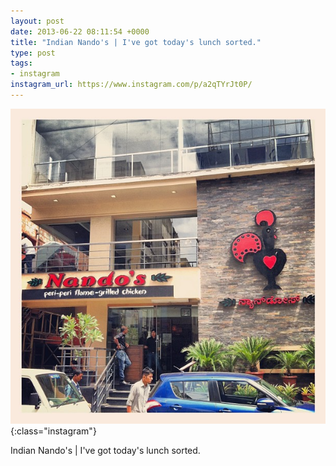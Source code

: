 ```yaml
---
layout: post
date: 2013-06-22 08:11:54 +0000
title: "Indian Nando's | I've got today's lunch sorted."
type: post
tags:
- instagram
instagram_url: https://www.instagram.com/p/a2qTYrJt0P/
---
```


![Instagram - a2qTYrJt0P](/assets/a2qTYrJt0P.jpg){:class="instagram"}

Indian Nando's | I've got today's lunch sorted.
